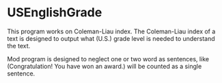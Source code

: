 # USEnglishGrade

This program works on Coleman-Liau index. The Coleman-Liau index of a text is designed to output what (U.S.) grade level is needed to understand the text.

Mod program is designed to neglect one or two word as sentences, like (Congratulation! You have won an award.) will be counted as a single sentence.
